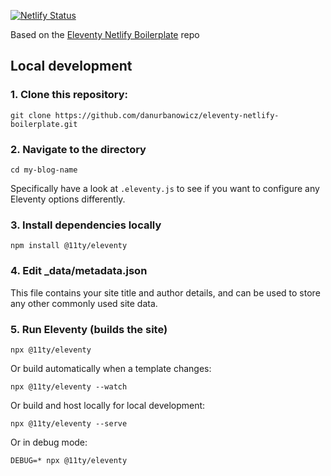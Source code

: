 [![Netlify Status](https://api.netlify.com/api/v1/badges/9036c891-0d44-4f81-a0d3-e8ecc2141fe6/deploy-status)](https://app.netlify.com/sites/delikatesses/deploys)


Based on the [Eleventy Netlify Boilerplate](https://github.com/danurbanowicz/eleventy-netlify-boilerplate) repo 


## Local development

### 1. Clone this repository:

```
git clone https://github.com/danurbanowicz/eleventy-netlify-boilerplate.git 
```


### 2. Navigate to the directory

```
cd my-blog-name
```

Specifically have a look at `.eleventy.js` to see if you want to configure any Eleventy options differently.

### 3. Install dependencies locally

```
npm install @11ty/eleventy
```

### 4. Edit _data/metadata.json

This file contains your site title and author details, and can be used to store any other commonly used site data.

### 5. Run Eleventy (builds the site)

```
npx @11ty/eleventy
```

Or build automatically when a template changes:
```
npx @11ty/eleventy --watch
```

Or build and host locally for local development:
```
npx @11ty/eleventy --serve
```

Or in debug mode:
```
DEBUG=* npx @11ty/eleventy
```
